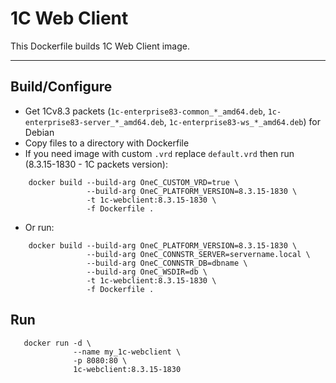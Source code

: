 # 1C Web Client

This Dockerfile builds 1C Web Client image.

---

## Build/Configure

* Get 1Cv8.3 packets (`1c-enterprise83-common_*_amd64.deb`, `1c-enterprise83-server_*_amd64.deb`, `1c-enterprise83-ws_*_amd64.deb`) for Debian
* Copy files to a directory with Dockerfile
* If you need image with custom `.vrd` replace `default.vrd` then run (8.3.15-1830 - 1C packets version):

```shell 
    docker build --build-arg OneC_CUSTOM_VRD=true \
                 --build-arg OneC_PLATFORM_VERSION=8.3.15-1830 \
                 -t 1c-webclient:8.3.15-1830 \
                 -f Dockerfile .
``` 
* Or run:

```shell 
    docker build --build-arg OneC_PLATFORM_VERSION=8.3.15-1830 \
                 --build-arg OneC_CONNSTR_SERVER=servername.local \
                 --build-arg OneC_CONNSTR_DB=dbname \
                 --build-arg OneC_WSDIR=db \
                 -t 1c-webclient:8.3.15-1830 \
                 -f Dockerfile .
``` 

## Run

```shell 
   docker run -d \
              --name my_1c-webclient \
              -p 8080:80 \
              1c-webclient:8.3.15-1830
``` 
